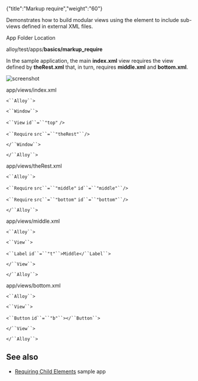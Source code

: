 {"title":"Markup require","weight":"60"} 

Demonstrates how to build modular views using the <Require/> element to include sub-views defined in external XML files.

App Folder Location

alloy/test/apps/**basics/markup\_require**

In the sample application, the main **index.xml** view requires the view defined by **theRest.xml** that,  in turn, requires **middle.xml** and **bottom.xml**.

![screenshot](/Images/appc/download/attachments/41845691/screenshot.png)

app/views/index.xml

`<``Alloy``>`

`<``Window``>`

`<``View`  `id``=``"top"` `/>`

`<``Require`  `src``=``"theRest"``/>`

`</``Window``>`

`</``Alloy``>`

app/views/theRest.xml

`<``Alloy``>`

`<``Require`  `src``=``"middle"`  `id``=``"middle"``/>`

`<``Require`  `src``=``"bottom"`  `id``=``"bottom"``/>`

`</``Alloy``>`

app/views/middle.xml

`<``Alloy``>`

`<``View``>`

`<``Label`  `id``=``"t"``>Middle</``Label``>`

`</``View``>`

`</``Alloy``>`

app/views/bottom.xml

`<``Alloy``>`

`<``View``>`

`<``Button`  `id``=``"b"``></``Button``>`

`</``View``>`

`</``Alloy``>`

## See also

*   [Requiring Child Elements](/docs/appc/Alloy_Framework/Alloy_Guide/Alloy_Test_Apps/Advanced/Requiring_Child_Elements/) sample app